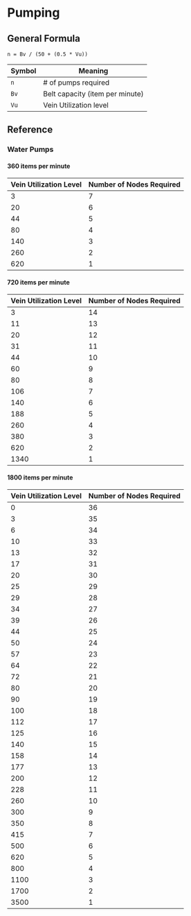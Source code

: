 # Pumping

## General Formula


```
n = Bv / (50 + (0.5 * Vu))
```

| Symbol | Meaning                                      |
| ------ | -------------------------------------------- |
| `n`    | # of pumps required                          |
| `Bv`   | Belt capacity (item per minute)              |
| `Vu`   | Vein Utilization level                       |

## Reference

### Water Pumps

####  360 items per minute

| Vein Utilization Level | Number of Nodes Required |
| ---------------------- | ------------------------ |
| 3                      | 7                        |
| 20                     | 6                        |
| 44                     | 5                        |
| 80                     | 4                        |
| 140                    | 3                        |
| 260                    | 2                        |
| 620                    | 1                        |

####  720 items per minute

| Vein Utilization Level | Number of Nodes Required |
| ---------------------- | ------------------------ |
| 3                      | 14                       |
| 11                     | 13                       |
| 20                     | 12                       |
| 31                     | 11                       |
| 44                     | 10                       |
| 60                     | 9                        |
| 80                     | 8                        |
| 106                    | 7                        |
| 140                    | 6                        |
| 188                    | 5                        |
| 260                    | 4                        |
| 380                    | 3                        |
| 620                    | 2                        |
| 1340                   | 1                        |

####  1800 items per minute

| Vein Utilization Level | Number of Nodes Required |
| ---------------------- | ------------------------ |
| 0                      | 36                       |
| 3                      | 35                       |
| 6                      | 34                       |
| 10                     | 33                       |
| 13                     | 32                       |
| 17                     | 31                       |
| 20                     | 30                       |
| 25                     | 29                       |
| 29                     | 28                       |
| 34                     | 27                       |
| 39                     | 26                       |
| 44                     | 25                       |
| 50                     | 24                       |
| 57                     | 23                       |
| 64                     | 22                       |
| 72                     | 21                       |
| 80                     | 20                       |
| 90                     | 19                       |
| 100                    | 18                       |
| 112                    | 17                       |
| 125                    | 16                       |
| 140                    | 15                       |
| 158                    | 14                       |
| 177                    | 13                       |
| 200                    | 12                       |
| 228                    | 11                       |
| 260                    | 10                       |
| 300                    | 9                        |
| 350                    | 8                        |
| 415                    | 7                        |
| 500                    | 6                        |
| 620                    | 5                        |
| 800                    | 4                        |
| 1100                   | 3                        |
| 1700                   | 2                        |
| 3500                   | 1                        |
